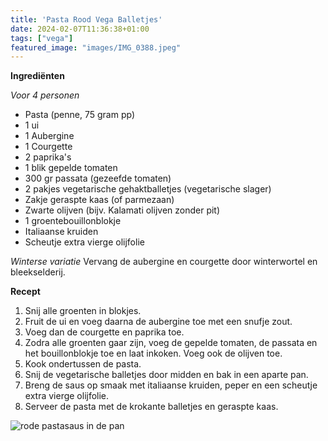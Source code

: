 ```yaml
---
title: 'Pasta Rood Vega Balletjes'
date: 2024-02-07T11:36:38+01:00
tags: ["vega"]
featured_image: "images/IMG_0388.jpeg"
---
```


**Ingrediënten**

*Voor 4 personen*
- Pasta (penne, 75 gram pp)
- 1 ui
- 1 Aubergine
- 1 Courgette
- 2 paprika's
- 1 blik gepelde tomaten
- 300 gr passata (gezeefde tomaten)
- 2 pakjes vegetarische gehaktballetjes (vegetarische slager)
- Zakje geraspte kaas (of parmezaan)
- Zwarte olijven (bijv. Kalamati olijven zonder pit)
- 1 groentebouillonblokje
- Italiaanse kruiden
- Scheutje extra vierge olijfolie

*Winterse variatie*
Vervang de aubergine en courgette door winterwortel en bleekselderij.

**Recept**
1. Snij alle groenten in blokjes.
2. Fruit de ui en voeg daarna de aubergine toe met een snufje zout.
3. Voeg dan de courgette en paprika toe.
4. Zodra alle groenten gaar zijn, voeg de gepelde tomaten, de passata en het bouillonblokje toe en laat inkoken. Voeg ook de olijven toe.
5. Kook ondertussen de pasta.
6. Snij de vegetarische balletjes door midden en bak in een aparte pan.
7. Breng de saus op smaak met italiaanse kruiden, peper en een scheutje extra vierge olijfolie.
8. Serveer de pasta met de krokante balletjes en geraspte kaas.

![rode pastasaus in de pan](/IMG_0380.jpeg)
